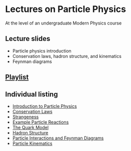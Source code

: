 # Lectures on Particle Physics

At the level of an undergraduate Modern Physics course

## Lecture slides
- Particle physics introduction
- Conservation laws, hadron structure, and kinematics
- Feynman diagrams


## [Playlist](https://www.youtube.com/playlist?list=PLraSLxeuWaBonYBREbC8mbv6_mpIOQ50A)

## Individual listing

- [Introduction to Particle Physics](https://youtu.be/1zHeiNaKZwg)
- [Conservation Laws](https://youtu.be/zKDkXSX0VrE)
- [Strangeness](https://youtu.be/iQ_uiD4iWc0)
- [Example Particle Reactions](https://youtu.be/LIHiXfXZWGk)
- [The Quark Model](https://youtu.be/aqEMKoJuOPI)
- [Hadron Structure](https://youtu.be/ByxpHGG6zNE)
- [Particle Interactions and Feynman Diagrams](https://youtu.be/9ceUEKITpzc)
- [Particle Kinematics](https://youtu.be/SXCwhwBAzr4)
